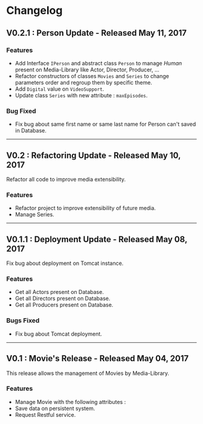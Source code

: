 # Changelog 

## V0.2.1 : Person Update - Released May 11, 2017

### Features
- Add Interface `IPerson` and abstract class `Person` to manage _Human_ present on Media-Library like Actor, Director, Producer, ...
- Refactor constructors of classes `Movies` and `Series` to change parameters order and regroup them by specific theme.
- Add `Digital` value on `VideoSupport`.
- Update class `Series` with new attribute : `maxEpisodes`.

### Bug Fixed
- Fix bug about same first name or same last name for Person can't saved in Database. 

---

## V0.2 : Refactoring Update - Released May 10, 2017
Refactor all code to improve media extensibility.

### Features
- Refactor project to improve extensibility of future media.
- Manage Series.

---

## V0.1.1 : Deployment Update - Released May 08, 2017
Fix bug about deployment on Tomcat instance.

### Features 
- Get all Actors present on Database.
- Get all Directors present on Database.
- Get all Producers present on Database.

### Bugs Fixed
- Fix bug about Tomcat deployment.

---

## V0.1 : Movie's Release - Released May 04, 2017
This release allows the management of Movies by Media-Library.

### Features 
- Manage Movie with the following attributes :
- Save data on persistent system.
- Request Restful service.

